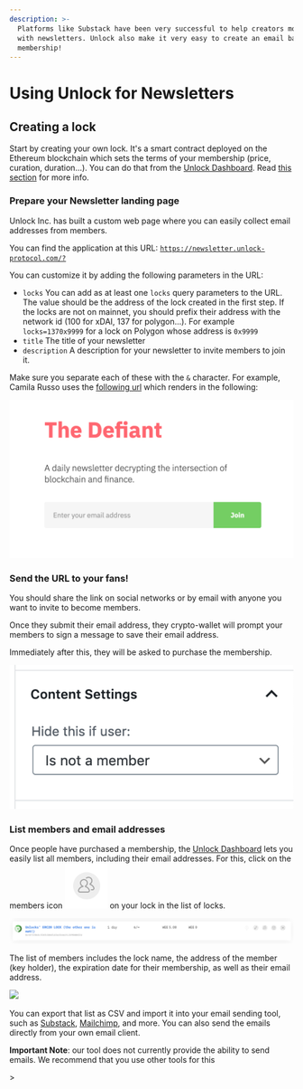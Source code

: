 ```yaml
---
description: >-
  Platforms like Substack have been very successful to help creators monetize
  with newsletters. Unlock also make it very easy to create an email based
  membership!
---
```


# Using Unlock for Newsletters

## Creating a lock

Start by creating your own lock. It's a smart contract deployed on the Ethereum blockchain which sets the terms of your membership (price, curation, duration...). You can do that from the [Unlock Dashboard](https://app.unlock-protocol.com/dashboard). Read [this section](https://docs.unlock-protocol.com/#create-a-lock) for more info.

### Prepare your Newsletter landing page

Unlock Inc. has built a custom web page where you can easily collect email addresses from members.

You can find the application at this URL: [`https://newsletter.unlock-protocol.com/?`](https://newsletter.unlock-protocol.com/)

You can customize it by adding the following parameters in the URL:

* `locks` You can add as at least one `locks` query parameters to the URL. The value should be the address of the lock created in the first step. If the locks are not on mainnet, you should prefix their address with the network id (100 for xDAI, 137 for polygon...). For example `locks=1370x9999` for a lock on Polygon whose address is `0x9999`
* `title` The title of your newsletter
* `description` A description for your newsletter to invite members to join it.

Make sure you separate each of these with the `&` character. For example, Camila Russo uses the [following url](https://newsletter.unlock-protocol.com/?title=The%20Defiant\&description=A%20daily%20newsletter%20decrypting%20the%20intersection%20of%20blockchain%20and%20finance.\&locks=10x43154Efc9cb33c80833C0dEc1E15bb9CfC1275e5\&locks=10xFA7001A0310B5E69B7b95B72aeBaA66C72E084bf) which renders in the following:

![Example of landing page for a Newsletter (title and description are set from the URL query parameters)](<../../.gitbook/assets/the-defiant (1) (2).png>)

### Send the URL to your fans!

You should share the link on social networks or by email with anyone you want to invite to become members.

Once they submit their email address, they crypto-wallet will prompt your members to sign a message to save their email address.

Immediately after this, they will be asked to purchase the membership.

![The checkout interface to purchase a membership and join your newsletter (the price and name are based on your own lock...)](<../../.gitbook/assets/unlock-wordpress-plugin-settings (1) (1).png>)

### List members and email addresses

Once people have purchased a membership, the [Unlock Dashboard](https://app.unlock-protocol.com/dashboard/) lets you easily list all members, including their email addresses. For this, click on the members icon ![](<../../.gitbook/assets/members-button (2).png>) on your lock in the list of locks.

![A lock in the Unlock Dashboard](../../.gitbook/assets/lock-dashboard.png)

The list of members includes the lock name, the address of the member (key holder), the expiration date for their membership, as well as their email address.

![](../../.gitbook/assets/newsletter-members.png)

You can export that list as CSV and import it into your email sending tool, such as [Substack](https://substack.com/), [Mailchimp](https://mailchimp.com/), and more. You can also send the emails directly from your own email client.

**Important Note**: our tool does not currently provide the ability to send emails. We recommend that you use other tools for this

\>
